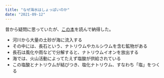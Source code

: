 ```yaml
---
title: "なぜ海水はしょっぱいのか"
date: "2021-09-12"
---
```


昔から疑問に思っていたが、[この本](https://www.amazon.co.jp/%E6%B5%B7%E3%81%AF%E3%81%A9%E3%81%86%E3%81%97%E3%81%A6%E3%81%A7%E3%81%8D%E3%81%9F%E3%81%AE%E3%81%8B-%E3%83%96%E3%83%AB%E3%83%BC%E3%83%90%E3%83%83%E3%82%AF%E3%82%B9-%E8%97%A4%E5%B2%A1-%E6%8F%9B%E5%A4%AA%E9%83%8E/dp/4062578042)を読んで納得した。

- 河川から大量の土砂が海に流入する
- その中には、長石という、ナトリウムやカルシウムを含む鉱物がある
- 長石は風化や雨などで分解すると、ナトリウムイオンを放出する
- 海では、火山活動によってたえず塩酸が供給されている
- この塩酸とナトリウムが結びつき、塩化ナトリウム、すなわち「塩」をつくる

